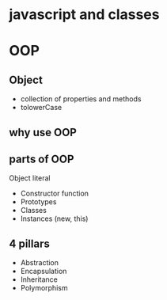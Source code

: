 # javascript and classes

# OOP

## Object 
 - collection of properties and methods
 - tolowerCase

## why use OOP

## parts of OOP
Object literal 

- Constructor function
- Prototypes 
- Classes
- Instances (new, this)


## 4 pillars
 - Abstraction
 - Encapsulation
 - Inheritance
 - Polymorphism